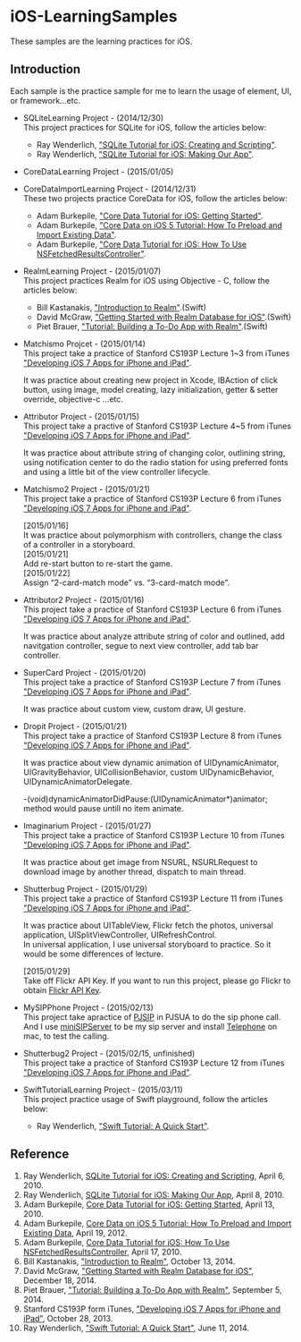 # iOS-LearningSamples

These samples are the learning practices for iOS.

## Introduction
Each sample is the practice sample for me to learn the usage of element, UI, or framework...etc.

* SQLiteLearning Project - (2014/12/30)  
	This project practices for SQLite for iOS, follow the articles below:
	- Ray Wenderlich, ["SQLite Tutorial for iOS: Creating and Scripting"](http://www.raywenderlich.com/902/sqlite-tutorial-for-ios-creating-and-scripting).
	- Ray Wenderlich, ["SQLite Tutorial for iOS: Making Our App"](http://www.raywenderlich.com/913/sqlite-tutorial-for-ios-making-our-app).

* CoreDataLearning Project - (2015/01/05)
* CoreDataImportLearning Project - (2014/12/31)  
	These two projects practice CoreData for iOS, follow the articles below:
	- Adam Burkepile, ["Core Data Tutorial for iOS: Getting Started"](http://www.raywenderlich.com/934/core-data-tutorial-for-ios-getting-started).
	- Adam Burkepile, ["Core Data on iOS 5 Tutorial: How To Preload and Import Existing Data"](http://www.raywenderlich.com/12170/core-data-tutorial-how-to-preloadimport-existing-data-updated).
	- Adam Burkepile, ["Core Data Tutorial for iOS: How To Use NSFetchedResultsController"](http://www.raywenderlich.com/999/core-data-tutorial-for-ios-how-to-use-nsfetchedresultscontroller).

* RealmLearning Project - (2015/01/07)  
	This project practices Realm for iOS using Objective - C, follow the articles below:
	- Bill Kastanakis, ["Introduction to Realm"](http://www.raywenderlich.com/81615/introduction-to-realm).(Swift)
	- David McGraw, ["Getting Started with Realm Database for iOS"](http://www.xmcgraw.com/getting-started-with-realm-database-for-ios/).(Swift)
	- Piet Brauer, ["Tutorial: Building a To-Do App with Realm"](http://realm.io/news/tutorial-building-a-todo-app-with-realm/).(Swift)

* Matchismo Projcet - (2015/01/14)  
	This project take a practice of Stanford CS193P Lecture 1~3 from iTunes ["Developing iOS 7 Apps for iPhone and iPad"](https://itunes.apple.com/tw/course/developing-ios-7-apps-for/id733644550).
	  
	It was practice about creating new project in Xcode, IBAction of click button, using image, model creating, lazy initialization, getter & setter override, objective-c ...etc.

* Attributor Project - (2015/01/15)  
	This project take a practive of Stanford CS193P Lecture 4~5 from iTunes ["Developing iOS 7 Apps for iPhone and iPad"](https://itunes.apple.com/tw/course/developing-ios-7-apps-for/id733644550).  
	
	It was practice about attribute string of changing color, outlining string, using notification center to do the radio station for using preferred fonts and using a little bit of the view controller lifecycle.

* Matchismo2 Project - (2015/01/21)  
	This project take a practice of Stanford CS193P Lecture 6 from iTunes ["Developing iOS 7 Apps for iPhone and iPad"](https://itunes.apple.com/tw/course/developing-ios-7-apps-for/id733644550).
	
	[2015/01/16]  
	It was practice about polymorphism with controllers, change the class of a controller in a storyboard.  
	[2015/01/21]  
	Add re-start button to re-start the game.  
	[2015/01/22]  
	Assign “2-card-match mode” vs. “3-card-match mode”.
	
* Attributor2 Project - (2015/01/16)  
	This project take a practice of Stanford CS193P Lecture 6 from iTunes ["Developing iOS 7 Apps for iPhone and iPad"](https://itunes.apple.com/tw/course/developing-ios-7-apps-for/id733644550).
	
	It was practice about analyze attribute string of color and outlined, add navitgation controller, segue to next view controller, add tab bar controller.

* SuperCard Project - (2015/01/20)  
	This project take a practice of Stanford CS193P Lecture 7 from iTunes ["Developing iOS 7 Apps for iPhone and iPad"](https://itunes.apple.com/tw/course/developing-ios-7-apps-for/id733644550).
	
	It was practice about custom view, custom draw, UI gesture.
	
* Dropit Project - (2015/01/21)  
	This project take a practice of Stanford CS193P Lecture 8 from iTunes ["Developing iOS 7 Apps for iPhone and iPad"](https://itunes.apple.com/tw/course/developing-ios-7-apps-for/id733644550).  

	It was practice about view dynamic animation of UIDynamicAnimator, UIGravityBehavior, UICollisionBehavior, custom UIDynamicBehavior, UIDynamicAnimatorDelegate.  
	  
	-(void)dynamicAnimatorDidPause:(UIDynamicAnimator*)animator; method would pause untill no item animate.

* Imaginarium Project - (2015/01/27)  
	This project take a practice of Stanford CS193P Lecture 10 from iTunes ["Developing iOS 7 Apps for iPhone and iPad"](https://itunes.apple.com/tw/course/developing-ios-7-apps-for/id733644550).  
	
	It was practice about get image from NSURL, NSURLRequest to download image by another thread, dispatch to main thread.

* Shutterbug Project - (2015/01/29)  
	This project take a practice of Stanford CS193P Lecture 11 from iTunes ["Developing iOS 7 Apps for iPhone and iPad"](https://itunes.apple.com/tw/course/developing-ios-7-apps-for/id733644550).  
	
	It was practice about UITableView, Flickr fetch the photos, universal application, UISplitViewController, UIRefreshControl.  
	In universal application, I use universal storyboard to practice. So it would be some differences of lecture.
	
	[2015/01/29]  
	Take off Flickr API Key. If you want to run this project, please go Flickr to obtain [Flickr API Key](https://www.flickr.com/services/api/misc.api_keys.html).

* MySIPPhone Project - (2015/02/13)  
	This project take apractice of [PJSIP](http://www.pjsip.org) in PJSUA to do the sip phone call.
	And I use [miniSIPServer](http://www.myvoipapp.com/download/index.html) to be my sip server and install [Telephone](https://itunes.apple.com/us/app/telephone/id406825478?mt=12) on mac, to test the calling.
	
* Shutterbug2 Project - (2015/02/15, unfinished)  
	This project take a practice of Stanford CS193P Lecture 12 from iTunes ["Developing iOS 7 Apps for iPhone and iPad"](https://itunes.apple.com/tw/course/developing-ios-7-apps-for/id733644550).

* SwiftTutorialLearning Project - (2015/03/11)  
	This project practice usage of Swift playground, follow the articles below:  
	- Ray Wenderlich, ["Swift Tutorial: A Quick Start"](http://www.raywenderlich.com/74438/swift-tutorial-a-quick-start).

## Reference
1. Ray Wenderlich, [SQLite Tutorial for iOS: Creating and Scripting](http://www.raywenderlich.com/902/sqlite-tutorial-for-ios-creating-and-scripting), April 6, 2010.
2. Ray Wenderlich, [SQLite Tutorial for iOS: Making Our App](http://www.raywenderlich.com/913/sqlite-tutorial-for-ios-making-our-app), April 8, 2010.
3. Adam Burkepile, [Core Data Tutorial for iOS: Getting Started](http://www.raywenderlich.com/934/core-data-tutorial-for-ios-getting-started), April 13, 2010.
4. Adam Burkepile, [Core Data on iOS 5 Tutorial: How To Preload and Import Existing Data](http://www.raywenderlich.com/12170/core-data-tutorial-how-to-preloadimport-existing-data-updated), April 19, 2012.
5. Adam Burkepile, [Core Data Tutorial for iOS: How To Use NSFetchedResultsController](http://www.raywenderlich.com/999/core-data-tutorial-for-ios-how-to-use-nsfetchedresultscontroller), April 17, 2010.
6. Bill Kastanakis, ["Introduction to Realm"](http://www.raywenderlich.com/81615/introduction-to-realm), October 13, 2014.
7. David McGraw, ["Getting Started with Realm Database for iOS"](http://www.xmcgraw.com/getting-started-with-realm-database-for-ios/), December 18, 2014.
8. Piet Brauer, ["Tutorial: Building a To-Do App with Realm"](http://realm.io/news/tutorial-building-a-todo-app-with-realm/), September 5, 2014.
9. Stanford CS193P form iTunes, ["Developing iOS 7 Apps for iPhone and iPad"](https://itunes.apple.com/tw/course/developing-ios-7-apps-for/id733644550), October 28, 2013.
10. Ray Wenderlich, ["Swift Tutorial: A Quick Start"](http://www.raywenderlich.com/74438/swift-tutorial-a-quick-start), June 11, 2014.
